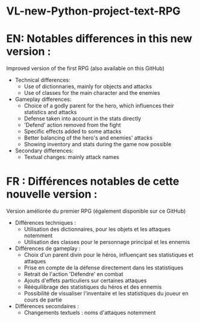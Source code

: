 # VL-new-Python-project-text-RPG

# EN: Notables differences in this new version :
Improved version of the first RPG (also available on this GitHub)

  - Technical differences:
    * Use of dictionnaries, mainly for objects and attacks
    * Use of classes for the main character and the enemies
  - Gameplay differences:
    * Choice of a godly parent for the hero, which influences their statistics and attacks
    * Defense taken into account in the stats directly
    * 'Defend' action removed from the fight
    * Specific effects added to some attacks
    * Better balancing of the hero's and enemies' attacks
    * Showing inventory and stats during the game now possible
  - Secondary differences:
    * Textual changes: mainly attack names



# FR : Différences notables de cette nouvelle version :
Version améliorée du premier RPG (également disponible sur ce GitHub)

  - Différences techniques :
    * Utilisation des dictionnaires, pour les objets et les attaques notemment
    * Utilisation des classes pour le personnage principal et les ennemis
  - Différences de gameplay :
    * Choix d'un parent divin pour le héros, influençant ses statistiques et attaques
    * Prise en compte de la défense directement dans les statistiques
    * Retrait de l'action 'Défendre' en combat
    * Ajouts d'effets particuliers sur certaines attaques
    * Rééquilibrage des statistiques du héros et des ennemis
    * Possibilité de visualiser l'inventaire et les statistiques du joueur en cours de partie
  - Différences secondaires :
    * Changements textuels : noms d'attaques notemment